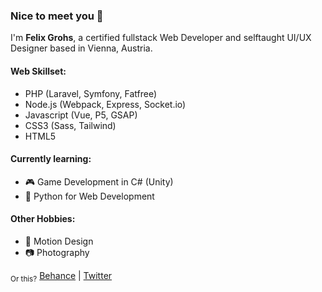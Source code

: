 ### Nice to meet you 👋

I'm **Felix Grohs**, a certified fullstack Web Developer and selftaught UI/UX Designer based in Vienna, Austria.

#### Web Skillset:
- PHP (Laravel, Symfony, Fatfree)
- Node.js (Webpack, Express, Socket.io)
- Javascript (Vue, P5, GSAP)
- CSS3 (Sass, Tailwind)
- HTML5

#### Currently learning:
- 🎮 Game Development in C# (Unity)
- 🐍 Python for Web Development

#### Other Hobbies:
- 🎥 Motion Design
- 📷 Photography

<sub>Or this?</sub>
[Behance](https://www.behance.net/felixgrohs) | [Twitter](https://twitter.com/FelixGrohs)

<!--
**felixgro/felixgro** is a ✨ _special_ ✨ repository because its `README.md` (this file) appears on your GitHub profile.

Here are some ideas to get you started:

- 🔭 I’m currently working on ...
- 🌱 I’m currently learning ...
- 👯 I’m looking to collaborate on ...
- 🤔 I’m looking for help with ...
- 💬 Ask me about ...
- 📫 How to reach me: ...
- 😄 Pronouns: ...
- ⚡ Fun fact: ...
-->
